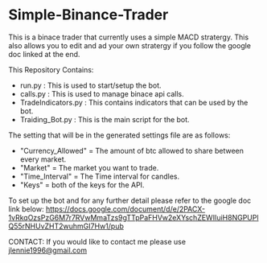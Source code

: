 # Simple-Binance-Trader

This is a binace trader that currently uses a simple MACD stratergy. This also allows you to edit and ad your own stratergy if you follow the google doc linked at the end.


This Repository Contains:

- run.py : This is used to start/setup the bot.
- calls.py : This is used to manage binace api calls.
- TradeIndicators.py : This contains indicators that can be used by the bot.
- Traiding_Bot.py : This is the main script for the bot.


The setting that will be in the generated settings file are as follows:

- "Currency_Allowed" = The amount of btc allowed to share between every market.
- "Market" = The market you want to trade.
- "Time_Interval" = The Time interval for candles.
- "Keys" = both of the keys for the API.


To set up the bot and for any further detail please refer to the google doc link below:
https://docs.google.com/document/d/e/2PACX-1vRkqOzsPzG6M7r7RVwMmaTzs9gTTpPaFHVw2eXYschZEWIIuiH8NGPUPlQ55rNHUvZHT2wuhmGI7Hw1/pub


CONTACT: If you would like to contact me please use jlennie1996@gmail.com
